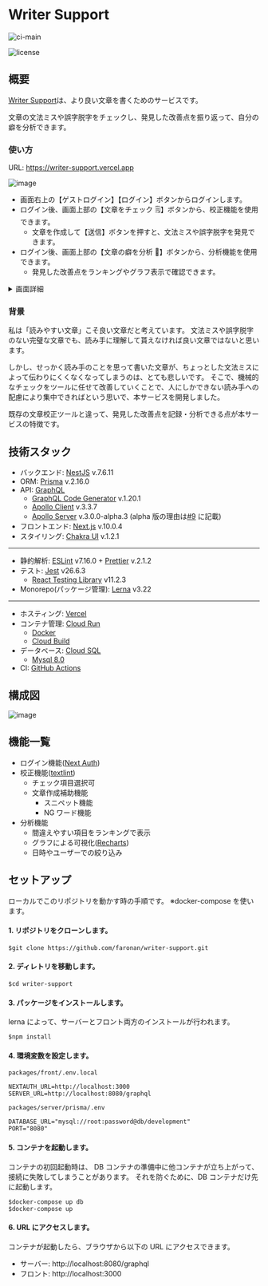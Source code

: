 # Writer Support

![ci-main](https://github.com/faronan/writer-support/workflows/CI/badge.svg)

![license](https://img.shields.io/github/license/faronan/writer-support)

## 概要

[Writer Support](https://writer-support.vercel.app/)は、より良い文章を書くためのサービスです。

文章の文法ミスや誤字脱字をチェックし、発見した改善点を振り返って、自分の癖を分析できます。

### 使い方

URL: https://writer-support.vercel.app

![image](https://user-images.githubusercontent.com/40588536/107873560-cf11ea00-6ef6-11eb-983d-402392e10055.png)

- 画面右上の【ゲストログイン】【ログイン】ボタンからログインします。
- ログイン後、画面上部の【文章をチェック 🗒】ボタンから、校正機能を使用できます。
  - 文章を作成して【送信】ボタンを押すと、文法ミスや誤字脱字を発見できます。
- ログイン後、画面上部の【文章の癖を分析 👀】ボタンから、分析機能を使用できます。
  - 発見した改善点をランキングやグラフ表示で確認できます。

<details>
  <summary>画面詳細</summary>
  <h3>校正機能<h3>

![校正機能](https://user-images.githubusercontent.com/40588536/107892237-22bc1c00-6f67-11eb-9ca6-6b0010ea7eb4.gif '校正機能')

<h3>分析機能<h3>　　

![分析機能](https://user-images.githubusercontent.com/40588536/107892329-b68de800-6f67-11eb-9de6-1c0dd3a29bfe.png '分析機能')

</details>

### 背景

私は「読みやすい文章」こそ良い文章だと考えています。
文法ミスや誤字脱字のない完璧な文章でも、読み手に理解して貰えなければ良い文章ではないと思います。

しかし、せっかく読み手のことを思って書いた文章が、ちょっとした文法ミスによって伝わりにくくなくなってしまうのは、とても悲しいです。
そこで、機械的なチェックをツールに任せて改善していくことで、人にしかできない読み手への配慮により集中できればという思いで、本サービスを開発しました。

既存の文章校正ツールと違って、発見した改善点を記録・分析できる点が本サービスの特徴です。

## 技術スタック

- バックエンド: [NestJS](https://nestjs.com/) v.7.6.11
- ORM: [Prisma](https://www.prisma.io/) v.2.16.0
- API: [GraphQL](https://graphql.org/)
  - [GraphQL Code Generator](https://graphql-code-generator.com/) v.1.20.1
  - [Apollo Client](https://www.apollographql.com/docs/react/) v.3.3.7
  - [Apollo Server](https://www.apollographql.com/docs/apollo-server/) v.3.0.0-alpha.3 (alpha 版の理由は[#9](https://github.com/faronan/writer-support/pull/9) に記載)
- フロントエンド: [Next.js](https://nextjs.org/) v.10.0.4
- スタイリング: [Chakra UI](https://chakra-ui.com/) v.1.2.1

---

- 静的解析: [ESLint](https://eslint.org/) v7.16.0 + [Prettier](https://prettier.io/) v.2.1.2
- テスト: [Jest](https://jestjs.io/ja/) v26.6.3
  - [React Testing Library](https://testing-library.com/) v11.2.3
- Monorepo(パッケージ管理): [Lerna](https://lerna.js.org/) v3.22

---

- ホスティング: [Vercel](https://vercel.com/)
- コンテナ管理: [Cloud Run](https://cloud.google.com/run)
  - [Docker](https://www.docker.com/)
  - [Cloud Build](https://cloud.google.com/build)
- データベース: [Cloud SQL](https://cloud.google.com/sql)
  - [Mysql 8.0](https://cloud.google.com/sql/docs/mysql)
- CI: [GitHub Actions](https://github.co.jp/features/actions)

## 構成図

![image](https://user-images.githubusercontent.com/40588536/107873126-565d5e80-6ef3-11eb-856c-291d41e2d5d4.png)

## 機能一覧

- ログイン機能([Next Auth](https://next-auth.js.org/))
- 校正機能([textlint](https://textlint.github.io/))
  - チェック項目選択可
  - 文章作成補助機能
    - スニペット機能
    - NG ワード機能
- 分析機能
  - 間違えやすい項目をランキングで表示
  - グラフによる可視化([Recharts](https://recharts.org/))
  - 日時やユーザーでの絞り込み

## セットアップ

ローカルでこのリポジトリを動かす時の手順です。
※docker-compose を使います。

#### 1. リポジトリをクローンします。

```
$git clone https://github.com/faronan/writer-support.git
```

#### 2. ディレトリを移動します。

```
$cd writer-support
```

#### 3. パッケージをインストールします。

lerna によって、サーバーとフロント両方のインストールが行われます。

```
$npm install
```

#### 4. 環境変数を設定します。

`packages/front/.env.local`

```
NEXTAUTH_URL=http://localhost:3000
SERVER_URL=http://localhost:8080/graphql
```

`packages/server/prisma/.env`

```
DATABASE_URL="mysql://root:password@db/development"
PORT="8080"
```

#### 5. コンテナを起動します。

コンテナの初回起動時は、 DB コンテナの準備中に他コンテナが立ち上がって、接続に失敗してしまうことがあります。
それを防ぐために、DB コンテナだけ先に起動します。

```
$docker-compose up db
$docker-compose up
```

#### 6. URL にアクセスします。

コンテナが起動したら、ブラウザから以下の URL にアクセスできます。

- サーバー: http://localhost:8080/graphql
- フロント: http://localhost:3000
